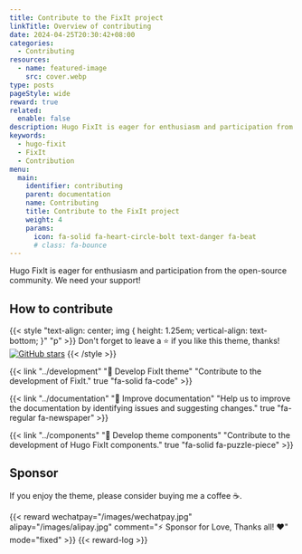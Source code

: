 ```yaml
---
title: Contribute to the FixIt project
linkTitle: Overview of contributing
date: 2024-04-25T20:30:42+08:00
categories:
  - Contributing
resources:
  - name: featured-image
    src: cover.webp
type: posts
pageStyle: wide
reward: true
related:
  enable: false
description: Hugo FixIt is eager for enthusiasm and participation from the open-source community. We need your support!
keywords: 
  - hugo-fixit
  - FixIt
  - Contribution
menu:
  main:
    identifier: contributing
    parent: documentation
    name: Contributing
    title: Contribute to the FixIt project
    weight: 4
    params: 
      icon: fa-solid fa-heart-circle-bolt text-danger fa-beat
      # class: fa-bounce
---
```


Hugo FixIt is eager for enthusiasm and participation from the open-source community. We need your support!

<!--more-->

## How to contribute

{{< style "text-align: center; img { height: 1.25em; vertical-align: text-bottom; }" "p" >}}
Don't forget to leave a ⭐️ if you like this theme, thanks! [![GitHub stars](https://img.shields.io/github/stars/hugo-fixit/FixIt?style=social)](https://github.com/hugo-fixit/FixIt)
{{< /style >}}

{{< link "../development" "🔧 Develop FixIt theme" "Contribute to the development of FixIt." true "fa-solid fa-code" >}}

{{< link "../documentation" "📝 Improve documentation" "Help us to improve the documentation by identifying issues and suggesting changes." true "fa-regular fa-newspaper" >}}

{{< link "../components" "🧩 Develop theme components" "Contribute to the development of Hugo FixIt components." true "fa-solid fa-puzzle-piece" >}}

## Sponsor

If you enjoy the theme, please consider buying me a coffee ☕️.

{{< reward wechatpay="/images/wechatpay.jpg" alipay="/images/alipay.jpg" comment="⚡️ Sponsor for Love, Thanks all! ❤️" mode="fixed" >}}
{{< reward-log >}}
